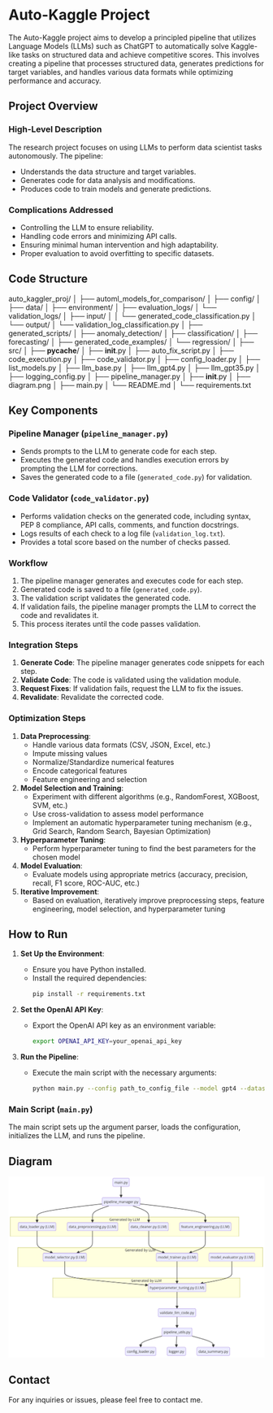 # Auto-Kaggle Project

The Auto-Kaggle project aims to develop a principled pipeline that utilizes Language Models (LLMs) such as ChatGPT to automatically solve Kaggle-like tasks on structured data and achieve competitive scores. This involves creating a pipeline that processes structured data, generates predictions for target variables, and handles various data formats while optimizing performance and accuracy.

## Project Overview

### High-Level Description
The research project focuses on using LLMs to perform data scientist tasks autonomously. The pipeline:
- Understands the data structure and target variables.
- Generates code for data analysis and modifications.
- Produces code to train models and generate predictions.

### Complications Addressed
- Controlling the LLM to ensure reliability.
- Handling code errors and minimizing API calls.
- Ensuring minimal human intervention and high adaptability.
- Proper evaluation to avoid overfitting to specific datasets.

## Code Structure

auto_kaggler_proj/
│
├── automl_models_for_comparison/
│
├── config/
│
├── data/
│
├── environment/
│   ├── evaluation_logs/
│   └── validation_logs/
│       ├── input/
│       │   └── generated_code_classification.py
│       └── output/
│           └── validation_log_classification.py
│
├── generated_scripts/
│   ├── anomaly_detection/
│   ├── classification/
│   ├── forecasting/
│   ├── generated_code_examples/
│   └── regression/
│
├── src/
│   ├── __pycache__/
│   ├── __init__.py
│   ├── auto_fix_script.py
│   ├── code_execution.py
│   ├── code_validator.py
│   ├── config_loader.py
│   ├── list_models.py
│   ├── llm_base.py
│   ├── llm_gpt4.py
│   ├── llm_gpt35.py
│   ├── logging_config.py
│   ├── pipeline_manager.py
│   ├── __init__.py
│   ├── diagram.png
│   ├── main.py
│   └── README.md
│
└── requirements.txt

## Key Components

### Pipeline Manager (`pipeline_manager.py`)
- Sends prompts to the LLM to generate code for each step.
- Executes the generated code and handles execution errors by prompting the LLM for corrections.
- Saves the generated code to a file (`generated_code.py`) for validation.

### Code Validator (`code_validator.py`)
- Performs validation checks on the generated code, including syntax, PEP 8 compliance, API calls, comments, and function docstrings.
- Logs results of each check to a log file (`validation_log.txt`).
- Provides a total score based on the number of checks passed.

### Workflow
1. The pipeline manager generates and executes code for each step.
2. Generated code is saved to a file (`generated_code.py`).
3. The validation script validates the generated code.
4. If validation fails, the pipeline manager prompts the LLM to correct the code and revalidates it.
5. This process iterates until the code passes validation.

### Integration Steps
1. **Generate Code**: The pipeline manager generates code snippets for each step.
2. **Validate Code**: The code is validated using the validation module.
3. **Request Fixes**: If validation fails, request the LLM to fix the issues.
4. **Revalidate**: Revalidate the corrected code.

### Optimization Steps
1. **Data Preprocessing**:
   - Handle various data formats (CSV, JSON, Excel, etc.)
   - Impute missing values
   - Normalize/Standardize numerical features
   - Encode categorical features
   - Feature engineering and selection
2. **Model Selection and Training**:
   - Experiment with different algorithms (e.g., RandomForest, XGBoost, SVM, etc.)
   - Use cross-validation to assess model performance
   - Implement an automatic hyperparameter tuning mechanism (e.g., Grid Search, Random Search, Bayesian Optimization)
3. **Hyperparameter Tuning**:
   - Perform hyperparameter tuning to find the best parameters for the chosen model
4. **Model Evaluation**:
   - Evaluate models using appropriate metrics (accuracy, precision, recall, F1 score, ROC-AUC, etc.)
5. **Iterative Improvement**:
   - Based on evaluation, iteratively improve preprocessing steps, feature engineering, model selection, and hyperparameter tuning

## How to Run

1. **Set Up the Environment**:
   - Ensure you have Python installed.
   - Install the required dependencies:
     ```bash
     pip install -r requirements.txt
     ```

2. **Set the OpenAI API Key**:
   - Export the OpenAI API key as an environment variable:
     ```bash
     export OPENAI_API_KEY=your_openai_api_key
     ```

3. **Run the Pipeline**:
   - Execute the main script with the necessary arguments:
     ```bash
     python main.py --config path_to_config_file --model gpt4 --dataset dataset_name
     ```

### Main Script (`main.py`)
The main script sets up the argument parser, loads the configuration, initializes the LLM, and runs the pipeline.


## Diagram

![Diagram](diagram.png)

## Contact
For any inquiries or issues, please feel free to contact me.